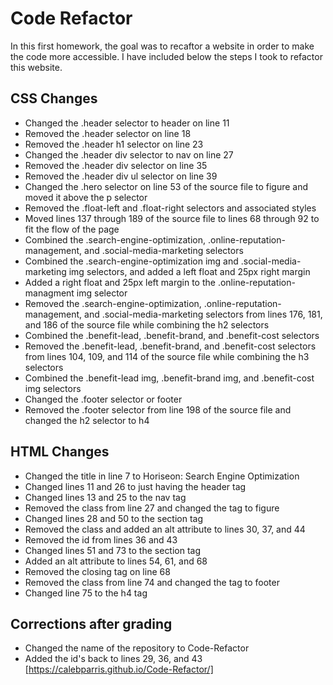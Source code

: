 # Code Refactor

In this first homework, the goal was to recaftor a website in order to make the code more accessible. I have included below the steps I took to refactor this website.

## CSS Changes
* Changed the .header selector to header on line 11
* Removed the .header selector on line 18 
* Removed the .header h1 selector on line 23
* Changed the .header div selector to nav on line 27
* Removed the .header div selector on line 35
* Removed the .header div ul selector on line 39
* Changed the .hero selector on line 53 of the source file to figure and moved it above the p selector
* Removed the .float-left and .float-right selectors and associated styles
* Moved lines 137 through 189 of the source file to lines 68 through 92 to fit the flow of the page
* Combined the .search-engine-optimization, .online-reputation-management, and .social-media-marketing selectors
* Combined the .search-engine-optimization img and .social-media-marketing img selectors, and added a left float and 25px right margin
* Added a right float and 25px left margin to the .online-reputation-managment img selector
* Removed the .search-engine-optimization, .online-reputation-management, and .social-media-marketing selectors from lines 176, 181, and 186 of the source file while combining the h2 selectors
* Combined the .benefit-lead, .benefit-brand, and .benefit-cost selectors
* Removed the .benefit-lead, .benefit-brand, and .benefit-cost selectors from lines 104, 109, and 114 of the source file while combining the h3 selectors
* Combined the .benefit-lead img, .benefit-brand img, and .benefit-cost img selectors
* Changed the .footer selector or footer
* Removed the .footer selector from line 198 of the source file and changed the h2 selector to h4

## HTML Changes
* Changed the title in line 7 to Horiseon: Search Engine Optimization
* Changed lines 11 and 26 to just having the header tag
* Changed lines 13 and 25 to the nav tag
* Removed the class from line 27 and changed the tag to figure
* Changed lines 28 and 50 to the section tag
* Removed the class and added an alt attribute to lines 30, 37, and 44
* Removed the id from lines 36 and 43
* Changed lines 51 and 73 to the section tag
* Added an alt attribute to lines 54, 61, and 68
* Removed the closing tag on line 68
* Removed the class from line 74 and changed the tag to footer
* Changed line 75 to the h4 tag

## Corrections after grading
* Changed the name of the repository to Code-Refactor
* Added the id's back to lines 29, 36, and 43
[https://calebparris.github.io/Code-Refactor/]
